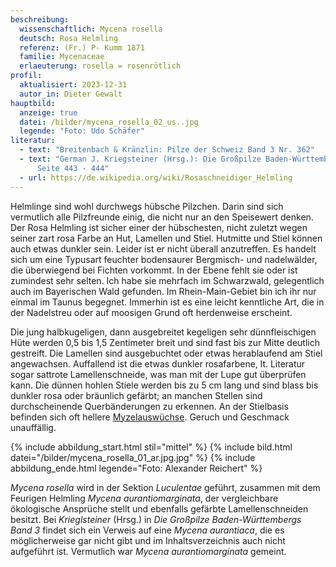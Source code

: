 ```yaml
---
beschreibung:
  wissenschaftlich: Mycena rosella
  deutsch: Rosa Helmling
  referenz: (Fr.) P- Kumm 1871
  familie: Mycenaceae
  erlaeuterung: rosella = rosenrötlich
profil:
  aktualisiert: 2023-12-31
  autor_in: Dieter Gewalt
hauptbild:
  anzeige: true
  datei: /bilder/mycena_rosella_02_us..jpg
  legende: "Foto: Udo Schäfer"
literatur:
  - text: "Breitenbach & Kränzlin: Pilze der Schweiz Band 3 Nr. 362"
  - text: "German J. Kriegsteiner (Hrsg.): Die Großpilze Baden-Württembergs Band 3
      Seite 443 - 444"
  - url: https://de.wikipedia.org/wiki/Rosaschneidiger_Helmling
---
```

Helmlinge sind wohl durchwegs hübsche Pilzchen. Darin sind sich vermutlich alle Pilzfreunde einig, die nicht nur an den Speisewert denken. Der Rosa Helmling ist sicher einer der hübschesten, nicht zuletzt wegen seiner zart rosa Farbe an Hut, Lamellen und Stiel. Hutmitte und Stiel können auch etwas dunkler sein. Leider ist er nicht überall anzutreffen. Es handelt sich um eine Typusart feuchter bodensaurer Bergmisch- und nadelwälder, die überwiegend bei Fichten vorkommt. In der Ebene fehlt sie oder ist zumindest sehr selten. Ich habe sie mehrfach im Schwarzwald, gelegentlich auch im Bayerischen Wald gefunden. Im Rhein-Main-Gebiet bin ich ihr nur einmal im Taunus begegnet. Immerhin ist es eine leicht kenntliche Art, die in der Nadelstreu oder auf moosigen Grund oft herdenweise erscheint.

Die jung halbkugeligen, dann ausgebreitet kegeligen sehr dünnfleischigen Hüte werden 0,5 bis 1,5 Zentimeter breit und sind fast bis zur Mitte deutlich gestreift. Die Lamellen sind ausgebuchtet oder etwas herablaufend am Stiel angewachsen. Auffallend ist die etwas dunkler rosafarbene, lt. Literatur sogar sattrote Lamellenschneide, was man mit der Lupe gut überprüfen kann. Die dünnen hohlen Stiele werden bis zu 5 cm lang und sind blass bis dunkler rosa oder bräunlich gefärbt; an manchen Stellen sind durchscheinende Querbänderungen zu erkennen. An der Stielbasis befinden sich oft hellere [Myzelauswüchse](Myzel "Glossar").  Geruch und Geschmack unauffällig.

{% include abbildung_start.html stil="mittel" %}
{% include bild.html datei="/bilder/mycena_rosella_01_ar.jpg.jpg" %}
{% include abbildung_ende.html legende="Foto: Alexander Reichert" %}

*Mycena rosella* wird in der Sektion *Luculentae* geführt, zusammen mit dem Feurigen Helmling *Mycena aurantiomarginata*, der vergleichbare ökologische Ansprüche stellt und ebenfalls gefärbte Lamellenschneiden besitzt. Bei *Krieglsteiner* (Hrsg.) in *Die Großpilze Baden-Württembergs Band 3* findet sich ein Verweis auf eine *Mycena aurantiaca*, die es möglicherweise gar nicht gibt und im Inhaltsverzeichnis auch nicht aufgeführt ist. Vermutlich war *Mycena aurantiomarginata* gemeint.